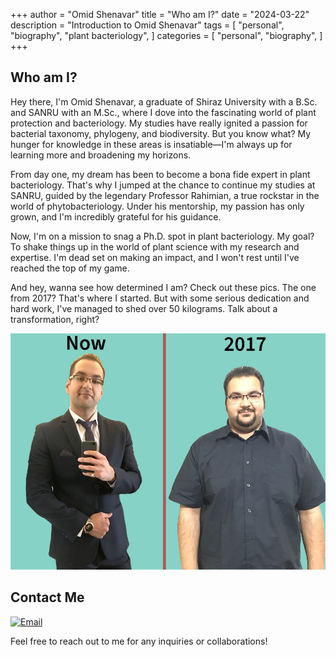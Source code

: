 +++
author = "Omid Shenavar"
title = "Who am I?"
date = "2024-03-22"
description = "Introduction to Omid Shenavar"
tags = [
    "personal",
    "biography",
    "plant bacteriology",
]
categories = [
    "personal",
    "biography",
]
+++

## Who am I?

Hey there, I'm Omid Shenavar, a graduate of Shiraz University with a B.Sc. and SANRU with an M.Sc., where I dove into the fascinating world of plant protection and bacteriology. My studies have really ignited a passion for bacterial taxonomy, phylogeny, and biodiversity. But you know what? My hunger for knowledge in these areas is insatiable—I'm always up for learning more and broadening my horizons.

From day one, my dream has been to become a bona fide expert in plant bacteriology. That's why I jumped at the chance to continue my studies at SANRU, guided by the legendary Professor Rahimian, a true rockstar in the world of phytobacteriology. Under his mentorship, my passion has only grown, and I'm incredibly grateful for his guidance.

Now, I'm on a mission to snag a Ph.D. spot in plant bacteriology. My goal? To shake things up in the world of plant science with my research and expertise. I'm dead set on making an impact, and I won't rest until I've reached the top of my game.

And hey, wanna see how determined I am? Check out these pics. The one from 2017? That's where I started. But with some serious dedication and hard work, I've managed to shed over 50 kilograms. Talk about a transformation, right?

![My Transformation](/images/beforeandnow.jpg)

<style>
img {
  max-width: 100%;
  height: auto;
}
</style>

## Contact Me

[![Email](https://img.icons8.com/fluency/48/000000/gmail.png)](mailto:shenavar.omid@gmail.com)

<!--more-->

Feel free to reach out to me for any inquiries or collaborations!
